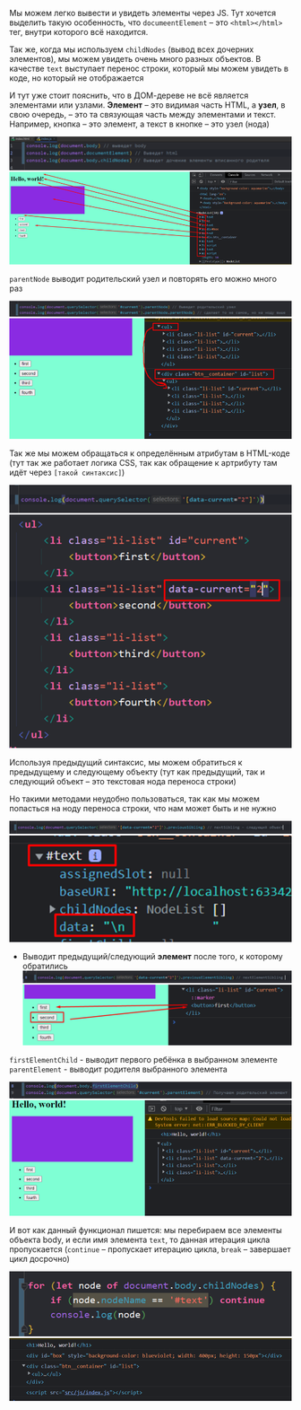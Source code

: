 
Мы можем легко вывести и увидеть элементы через JS. Тут хочется выделить такую особенность, что `documeentElement` – это `<html></html>` тег, внутри которого всё находится.

Так же, когда мы используем `childNodes` (вывод всех дочерних элементов), мы можем увидеть очень много разных объектов. В качестве `text` выступает перенос строки, который мы можем увидеть в коде, но который не отображается

И тут уже стоит пояснить, что в ДОМ-дереве не всё является элементами или узлами. **Элемент** – это видимая часть HTML, а **узел**, в свою очередь, – это та связующая часть между элементами и текст. Например, кнопка – это элемент, а текст в кнопке – это узел (нода)

![](_png/Pasted%20image%2020220908200605.png)
![](_png/Pasted%20image%2020220908200609.png)

`parentNode` выводит родительский узел и повторять его можно много раз

![](_png/Pasted%20image%2020220908200615.png)
![](_png/Pasted%20image%2020220908200623.png)

Так же мы можем обращаться к определённым атрибутам в HTML-коде (тут так же работает логика CSS, так как обращение к артрибуту там идёт через `[такой синтаксис]`)

![](_png/Pasted%20image%2020220908200638.png)![](_png/Pasted%20image%2020220908200643.png)

Используя предыдущий синтаксис, мы можем обратиться к предыдущему и следующему объекту (тут как предыдущий, так и следующий объект – это текстовая нода переноса строки)

Но такими методами неудобно пользоваться, так как мы можем попасться на ноду переноса строки, что нам может быть и не нужно

![](_png/Pasted%20image%2020220908200653.png)![](_png/Pasted%20image%2020220908200657.png)
- Выводит предыдущий/следующий **элемент** после того, к которому обратились
![](_png/Pasted%20image%2020220908200704.png)![](_png/Pasted%20image%2020220908200709.png)

`firstElementChild` - выводит первого ребёнка в выбранном элементе
`parentElement` - выводит родителя выбранного элемента

![](_png/Pasted%20image%2020220908200719.png)![](_png/Pasted%20image%2020220908200722.png)

И вот как данный функционал пишется: мы перебираем все элементы объекта body, и если имя элемента `text`, то данная итерация цикла пропускается (`continue` – пропускает итерацию цикла, `break` – завершает цикл досрочно)

![](_png/Pasted%20image%2020220908200727.png)![](_png/Pasted%20image%2020220908200731.png)